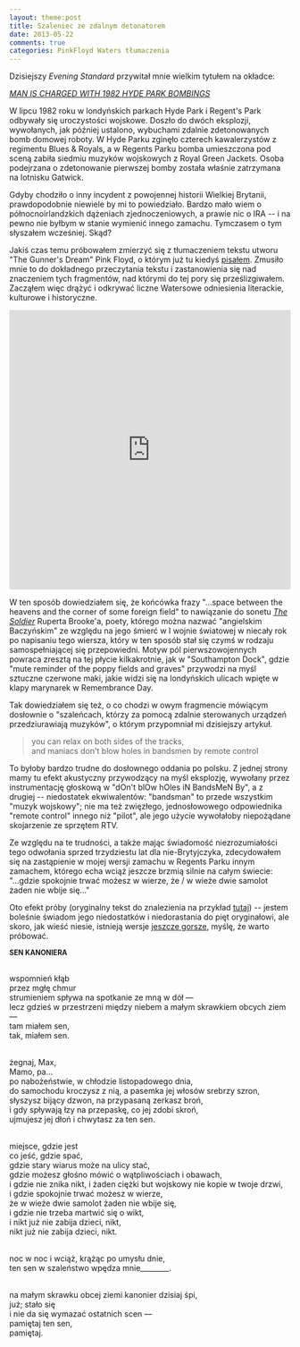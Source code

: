 ```yaml
---
layout: theme:post
title: Szaleniec ze zdalnym detonatorem 
date: 2013-05-22
comments: true
categories: PinkFloyd Waters tłumaczenia
---
```


Dzisiejszy _Evening Standard_ przywitał mnie wielkim tytułem na
okładce:
 
_[MAN IS CHARGED WITH 1982 HYDE PARK BOMBINGS][1]_
 
 [1]: http://www.standard.co.uk/news/crime/ira-hyde-park-bombing-john-anthony-downey-61-is-charged-with-murders-of-four-soldiers-in-1982-8626847.html
 
W lipcu 1982 roku w londyńskich parkach Hyde Park i Regent's Park
odbywały się uroczystości wojskowe. Doszło do dwóch eksplozji,
wywołanych, jak później ustalono, wybuchami zdalnie zdetonowanych
bomb domowej roboty. W Hyde Parku zginęło czterech kawalerzystów
z regimentu Blues & Royals, a w Regents Parku bomba umieszczona
pod sceną zabiła siedmiu muzyków wojskowych z Royal Green Jackets.
Osoba podejrzana o zdetonowanie pierwszej bomby została właśnie
zatrzymana na lotnisku Gatwick.
 
Gdyby chodziło o inny incydent z powojennej historii Wielkiej
Brytanii, prawdopodobnie niewiele by mi to powiedziało. Bardzo
mało wiem o północnoirlandzkich dążeniach zjednoczeniowych,
a prawie nic o IRA -- i na pewno nie byłbym w stanie wymienić
innego zamachu. Tymczasem o tym słyszałem wcześniej. Skąd? 

Jakiś czas temu próbowałem zmierzyć się z tłumaczeniem tekstu utworu
"The Gunner's Dream" Pink Floyd, o którym już tu kiedyś
[pisałem][2]. Zmusiło mnie to do dokładnego przeczytania tekstu i
zastanowienia się nad znaczeniem tych fragmentów, nad którymi do tej
pory się prześlizgiwałem. Zacząłem więc drążyć i odkrywać liczne
Watersowe odniesienia literackie, kulturowe i historyczne.

<iframe width="100%" height="500" src="https://www.youtube.com/embed/g9mhU1mm5P0" frameborder="0" allowfullscreen></iframe>

W ten sposób dowiedziałem się, że końcówka frazy "...space between the
heavens and the corner of some foreign field" to nawiązanie do sonetu
_[The Soldier][3]_ Ruperta Brooke'a, poety, którego można nazwać
"angielskim Baczyńskim" ze względu na jego śmierć w I wojnie światowej
w niecały rok po napisaniu tego wiersza, który w ten sposób stał się czymś
w rodzaju samospełniającej się przepowiedni. Motyw pól pierwszowojennych
powraca zresztą na tej płycie kilkakrotnie, jak w "Southampton Dock",
gdzie "mute reminder of the poppy fields and graves" przywodzi na myśl
sztuczne czerwone maki, jakie widzi się na londyńskich ulicach wpięte
w klapy marynarek w Remembrance Day.

Tak dowiedziałem się też, o co chodzi w owym fragmencie mówiącym
dosłownie o "szaleńcach, którzy za pomocą zdalnie sterowanych
urządzeń przedziurawiają muzyków", o którym przypomniał mi
dzisiejszy artykuł.

> you can relax on both sides of the tracks, <br/>
> and maniacs don't blow holes in bandsmen by remote control

To byłoby bardzo trudne do dosłownego oddania po polsku. Z jednej
strony mamy tu efekt akustyczny przywodzący na myśl eksplozję,
wywołany przez instrumentację głoskową w "dOn't blOw hOles iN
BandsMeN By", a z drugiej -- niedostatek ekwiwalentów: "bandsman"
to przede wszystkim "muzyk wojskowy"; nie ma też zwięzłego,
jednosłowowego odpowiednika "remote control" innego niż "pilot",
ale jego użycie wywołałoby niepożądane skojarzenie ze sprzętem RTV.

Ze względu na te trudności, a także mając świadomość niezrozumiałości
tego odwołania sprzed trzydziestu lat dla nie-Brytyjczyka,
zdecydowałem się na zastąpienie w mojej wersji zamachu w Regents
Parku innym zamachem, którego echa wciąż jeszcze brzmią silnie na
całym świecie: "...gdzie spokojnie trwać możesz w wierze, że / w wieże
dwie samolot żaden nie wbije się..."

Oto efekt próby (oryginalny tekst do znalezienia na przykład [tutaj][4]) --
jestem boleśnie świadom jego niedostatków i niedorastania do pięt
oryginałowi, ale skoro, jak wieść niesie, istnieją wersje 
[jeszcze gorsze][5], myślę, że warto próbować.

<p
style="font-size: 1.3vw; line-height: 1.6vw; width: 100%;">
<strong>SEN KANONIERA</strong><br/><br/>

wspomnień kłąb<br/>
przez mgłę chmur<br/>
strumieniem spływa na spotkanie ze mną w dół —<br/>
lecz gdzieś w przestrzeni między niebem a małym skrawkiem obcych ziem —<br/>
tam miałem sen,<br/>
tak, miałem sen.<br/><br/>

żegnaj, Max,<br/>
Mamo, pa...<br/>
po nabożeństwie, w chłodzie listopadowego dnia,<br/>
do samochodu kroczysz z nią, a pasemka jej włosów srebrzy szron,<br/>
słyszysz bijący dzwon, na przypasaną zerkasz broń,<br/>
i gdy spływają łzy na przepaskę, co jej zdobi skroń,<br/>
ujmujesz jej dłoń i chwytasz za ten sen.<br/><br/>

miejsce, gdzie jest<br/>
co jeść, gdzie spać,<br/>
gdzie stary wiarus może na ulicy stać,<br/>
gdzie możesz głośno mówić o wątpliwościach i obawach,<br/>
i gdzie nie znika nikt, i żaden ciężki but wojskowy nie kopie w twoje drzwi,<br/>
i gdzie spokojnie trwać możesz w wierze,<br/>
że w wieże dwie samolot żaden nie wbije się,<br/>
i gdzie nie trzeba martwić się o wikt,<br/>
i nikt już nie zabija dzieci, nikt,<br/>
nikt już nie zabija dzieci, nikt.<br/><br/>

noc w noc i wciąż, krążąc po umysłu dnie,<br/>
ten sen w szaleństwo wpędza mnie________.<br/><br/>

na małym skrawku obcej ziemi kanonier dzisiaj śpi,<br/>
już; stało się<br/>
i nie da się wymazać ostatnich scen —<br/>
pamiętaj ten sen,<br/>
pamiętaj.
</p>

 [2]: http://plblog.danieljanus.pl/blog/2011/02/28/sen-elektryka/
 [3]: http://www.famousliteraryworks.com/brooke_the_soldier.htm
 [4]: http://www.azlyrics.com/lyrics/pinkfloyd/gunnersdream.html
 [5]: http://www.redcoon.pl/Z35504301184KS-In-Rock-Roger-Waters-PINK-FLOYD-Antologia-tekst%C3%B3w-i-przek%C5%82ad%C3%B3w-1968-2002_Sztuka
